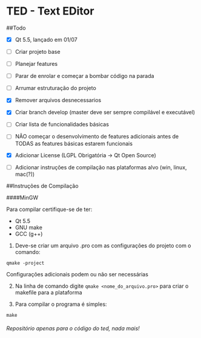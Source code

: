 # TED - Text EDitor

##Todo
- [x] Qt 5.5, lançado em 01/07
- [ ] Criar projeto base
- [ ] Planejar features
- [ ] Parar de enrolar e começar a bombar código na parada
- [ ] Arrumar estruturação do projeto
- [x] Remover arquivos desnecessarios
- [x] Criar branch develop (master deve ser sempre compilável e executável)
- [ ] Criar lista de funcionalidades básicas
- [ ] NÃO começar o desenvolvimento de features adicionais antes de TODAS as features básicas estarem funcionais
- [x] Adicionar License (LGPL Obrigatória -> Qt Open Source)
- [ ] Adicionar instruções de compilação nas plataformas alvo (win, linux, mac(?))


##Instruções de Compilação

####MinGW

Para compilar certifique-se de ter:
- Qt 5.5
- GNU make
- GCC (g++)

1. Deve-se criar um arquivo .pro com as configurações do projeto com o comando:
```
qmake -project
```
Configurações adicionais podem ou não ser necessárias

2. Na linha de comando digite ``` qmake <nome_do_arquivo.pro> ``` para criar o makefile para a plataforma

3. Para compilar o programa é simples:
```
make
```


###### Repositório apenas para o código do ted, nada mais!
